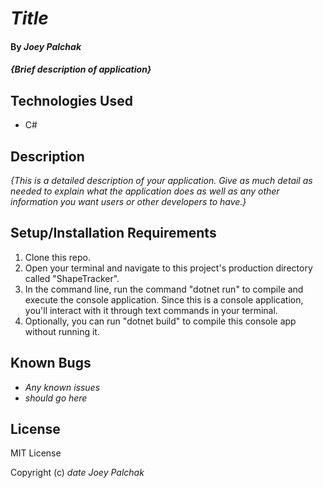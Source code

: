 # _Title_

#### By _Joey Palchak_

#### _{Brief description of application}_

## Technologies Used

* C#

## Description

_{This is a detailed description of your application. Give as much detail as needed to explain what the application does as well as any other information you want users or other developers to have.}_

## Setup/Installation Requirements

1. Clone this repo.
2. Open your terminal and navigate to this project's production directory called "ShapeTracker".
3. In the command line, run the command "dotnet run" to compile and execute the console application. Since this is a console application, you'll interact with it through text commands in your terminal.
4. Optionally, you can run "dotnet build" to compile this console app without running it.

## Known Bugs

* _Any known issues_
* _should go here_

## License

MIT License

Copyright (c) _date_ _Joey Palchak_